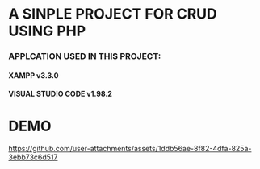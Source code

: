 # A SINPLE PROJECT FOR CRUD USING PHP

<h3>APPLCATION USED IN THIS PROJECT:</h3>
<h4>XAMPP v3.3.0</h4>
<h4>VISUAL STUDIO CODE v1.98.2</h4>

# DEMO
https://github.com/user-attachments/assets/1ddb56ae-8f82-4dfa-825a-3ebb73c6d517

